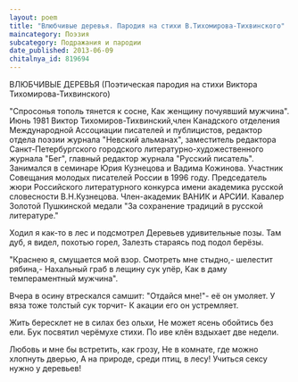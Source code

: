 ```yaml
---
layout: poem
title: "Влюбчивые деревья. Пародия на стихи В.Тихомирова-Тихвинского"
maincategory: Поэзия
subcategory: Подражания и пародии
date_published: 2013-06-09
chitalnya_id: 819694
---
```




ВЛЮБЧИВЫЕ ДЕРЕВЬЯ
(Поэтическая пародия 
на стихи Виктора 
Тихомирова-Тихвинского)

"Спросонья тополь тянется к сосне,
Как женщину почуявший мужчина".
Июнь 1981
Виктор Тихомиров-Тихвинский,член Канадского отделения Международной Ассоциации писателей 
и публицистов, редактор отдела поэзии журнала "Невский альманах", заместитель редактора Санкт-Петербургского городского литературно-художественного журнала "Бег", главный редактор журнала "Русский писатель". Занимался в семинаре Юрия Кузнецова и Вадима Кожинова. Участник Совещания молодых писателей России в 1996 году. Председатель жюри Российского литературного конкурса имени академика русской словесности В.Н.Кузнецова. 
Член-академик ВАНИК и АРСИИ. Кавалер Золотой Пушкинской медали "За сохранение традиций
в русской литературе."

Ходил я как-то в лес и подсмотрел
Деревьев удивительные позы.
Там дуб, я видел, похотью горел,
Залезть стараясь под подол берёзы.

"Краснею я, смущается мой взор.
Смотреть мне стыдно,- шелестит рябина,-
Нахальный граб в лещину сук упёр,
Как в даму темпераментный мужчина".

Вчера в осину втрескался самшит:
"Отдайся мне!"- её он умоляет.
У вяза тоже толстый сук торчит-
К акации его он устремляет.

Жить бересклет не в силах без ольхи,
Не может ясень обойтись без ели.
Бук посвятил черёмухе стихи.
По иве клён вздыхает две недели.

Любовь и мне бы встретить, как грозу,
Не в комнате, где можно хлопнуть дверью,
А на природе, среди птиц, в лесу!
Учиться сексу нужно у деревьев!







